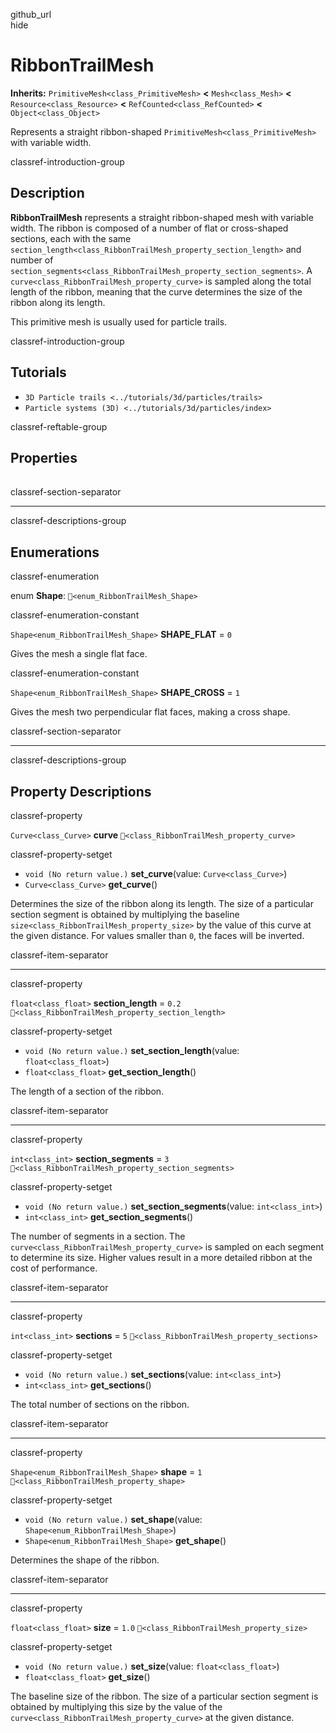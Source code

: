 github\_url  
hide

# RibbonTrailMesh

**Inherits:** `PrimitiveMesh<class_PrimitiveMesh>` **&lt;**
`Mesh<class_Mesh>` **&lt;** `Resource<class_Resource>` **&lt;**
`RefCounted<class_RefCounted>` **&lt;** `Object<class_Object>`

Represents a straight ribbon-shaped `PrimitiveMesh<class_PrimitiveMesh>`
with variable width.

classref-introduction-group

## Description

**RibbonTrailMesh** represents a straight ribbon-shaped mesh with
variable width. The ribbon is composed of a number of flat or
cross-shaped sections, each with the same
`section_length<class_RibbonTrailMesh_property_section_length>` and
number of
`section_segments<class_RibbonTrailMesh_property_section_segments>`. A
`curve<class_RibbonTrailMesh_property_curve>` is sampled along the total
length of the ribbon, meaning that the curve determines the size of the
ribbon along its length.

This primitive mesh is usually used for particle trails.

classref-introduction-group

## Tutorials

-   `3D Particle trails <../tutorials/3d/particles/trails>`
-   `Particle systems (3D) <../tutorials/3d/particles/index>`

classref-reftable-group

## Properties

<table>
<tbody>
<tr>
</tr>
<tr>
</tr>
<tr>
</tr>
<tr>
</tr>
<tr>
</tr>
<tr>
</tr>
</tbody>
</table>

classref-section-separator

------------------------------------------------------------------------

classref-descriptions-group

## Enumerations

classref-enumeration

enum **Shape**: `🔗<enum_RibbonTrailMesh_Shape>`

classref-enumeration-constant

`Shape<enum_RibbonTrailMesh_Shape>` **SHAPE\_FLAT** = `0`

Gives the mesh a single flat face.

classref-enumeration-constant

`Shape<enum_RibbonTrailMesh_Shape>` **SHAPE\_CROSS** = `1`

Gives the mesh two perpendicular flat faces, making a cross shape.

classref-section-separator

------------------------------------------------------------------------

classref-descriptions-group

## Property Descriptions

classref-property

`Curve<class_Curve>` **curve**
`🔗<class_RibbonTrailMesh_property_curve>`

classref-property-setget

-   `void (No return value.)` **set\_curve**(value:
    `Curve<class_Curve>`)
-   `Curve<class_Curve>` **get\_curve**()

Determines the size of the ribbon along its length. The size of a
particular section segment is obtained by multiplying the baseline
`size<class_RibbonTrailMesh_property_size>` by the value of this curve
at the given distance. For values smaller than `0`, the faces will be
inverted.

classref-item-separator

------------------------------------------------------------------------

classref-property

`float<class_float>` **section\_length** = `0.2`
`🔗<class_RibbonTrailMesh_property_section_length>`

classref-property-setget

-   `void (No return value.)` **set\_section\_length**(value:
    `float<class_float>`)
-   `float<class_float>` **get\_section\_length**()

The length of a section of the ribbon.

classref-item-separator

------------------------------------------------------------------------

classref-property

`int<class_int>` **section\_segments** = `3`
`🔗<class_RibbonTrailMesh_property_section_segments>`

classref-property-setget

-   `void (No return value.)` **set\_section\_segments**(value:
    `int<class_int>`)
-   `int<class_int>` **get\_section\_segments**()

The number of segments in a section. The
`curve<class_RibbonTrailMesh_property_curve>` is sampled on each segment
to determine its size. Higher values result in a more detailed ribbon at
the cost of performance.

classref-item-separator

------------------------------------------------------------------------

classref-property

`int<class_int>` **sections** = `5`
`🔗<class_RibbonTrailMesh_property_sections>`

classref-property-setget

-   `void (No return value.)` **set\_sections**(value: `int<class_int>`)
-   `int<class_int>` **get\_sections**()

The total number of sections on the ribbon.

classref-item-separator

------------------------------------------------------------------------

classref-property

`Shape<enum_RibbonTrailMesh_Shape>` **shape** = `1`
`🔗<class_RibbonTrailMesh_property_shape>`

classref-property-setget

-   `void (No return value.)` **set\_shape**(value:
    `Shape<enum_RibbonTrailMesh_Shape>`)
-   `Shape<enum_RibbonTrailMesh_Shape>` **get\_shape**()

Determines the shape of the ribbon.

classref-item-separator

------------------------------------------------------------------------

classref-property

`float<class_float>` **size** = `1.0`
`🔗<class_RibbonTrailMesh_property_size>`

classref-property-setget

-   `void (No return value.)` **set\_size**(value: `float<class_float>`)
-   `float<class_float>` **get\_size**()

The baseline size of the ribbon. The size of a particular section
segment is obtained by multiplying this size by the value of the
`curve<class_RibbonTrailMesh_property_curve>` at the given distance.
